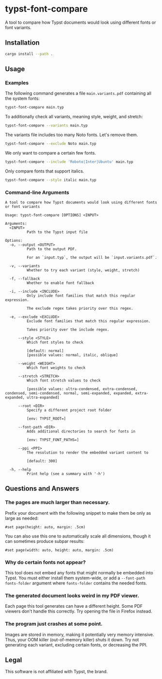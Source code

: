 # typst-font-compare
A tool to compare how Typst documents would look using different fonts or font variants.

## Installation
```sh
cargo install --path .
```

## Usage
### Examples
The following command generates a file `main.variants.pdf` containing all the system fonts:
```sh
typst-font-compare main.typ
```

To additionally check all variants, meaning style, weight, and stretch:
```sh
typst-font-compare --variants main.typ
```

The variants file includes too many Noto fonts. Let's remove them.
```sh
typst-font-compare --exclude Noto main.typ
```

We only want to compare a certain few fonts.
```sh
typst-font-compare --include 'Roboto|Inter|Ubuntu' main.typ
```

Only compare fonts that support italics.
```sh
typst-font-compare --style italic main.typ
```

### Command-line Arguments
```
A tool to compare how Typst documents would look using different fonts or font variants

Usage: typst-font-compare [OPTIONS] <INPUT>

Arguments:
  <INPUT>
          Path to the Typst input file

Options:
  -o, --output <OUTPUT>
          Path to the output PDF.
          
          For an `input.typ`, the output will be `input.variants.pdf`.

  -v, --variants
          Whether to try each variant (style, weight, stretch)

  -f, --fallback
          Whether to enable font fallback

  -i, --include <INCLUDE>
          Only include font families that match this regular expression.
          
          The exclude regex takes priority over this regex.

  -e, --exclude <EXCLUDE>
          Exclude font families that match this regular expression.
          
          Takes priority over the include regex.

      --style <STYLE>
          Which font styles to check
          
          [default: normal]
          [possible values: normal, italic, oblique]

      --weight <WEIGHT>
          Which font weights to check

      --stretch <STRETCH>
          Which font stretch values to check
          
          [possible values: ultra-condensed, extra-condensed, condensed, semi-condensed, normal, semi-expanded, expanded, extra-expanded, ultra-expanded]

      --root <DIR>
          Specify a different project root folder
          
          [env: TYPST_ROOT=]

      --font-path <DIR>
          Adds additional directories to search for fonts in
          
          [env: TYPST_FONT_PATHS=]

      --ppi <PPI>
          The resolution to render the embedded variant content to
          
          [default: 300]

  -h, --help
          Print help (see a summary with '-h')
```

## Questions and Answers
### The pages are much larger than necessary.
Prefix your document with the following snippet to make them be only as large as needed:
```typ
#set page(height: auto, margin: .5cm)
```

You can also use this one to automatically scale all dimensions, though it can sometimes produce subpar results:
```typ
#set page(width: auto, height: auto, margin: .5cm)
```

### Why do certain fonts not appear?
This tool does not embed any fonts that might normally be embedded into Typst.
You must either install them system-wide, or add a `--font-path fonts-folder` argument where `fonts-folder` contains the needed fonts.

### The generated document looks weird in my PDF viewer.
Each page this tool generates can have a different height.
Some PDF viewers don't handle this correctly.
Try opening the file in Firefox instead.

### The program just crashes at some point.
Images are stored in memory, making it potentially very memory intensive.
Thus, your OOM killer (out-of-memory killer) shuts it down.
Try not generating each variant, excluding certain fonts, or decreasing the PPI.

## Legal
This software is not affiliated with Typst, the brand.
